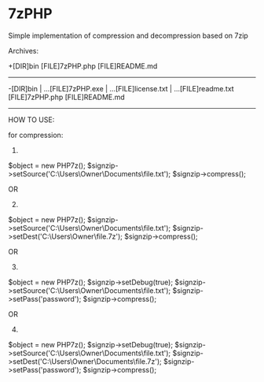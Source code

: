 # 7zPHP
Simple implementation of compression and decompression based on 7zip

Archives:

+[DIR]bin
 [FILE]7zPHP.php
 [FILE]README.md

- - - - - - - - - - - - - - -

-[DIR]bin
       |
       ...[FILE]7zPHP.exe
       |
       ...[FILE]license.txt
       |
       ...[FILE]readme.txt
[FILE]7zPHP.php
[FILE]README.md

- - - - - - - - - - - - - - - 
HOW TO USE:

for compression:

1)
$object = new PHP7z();
$signzip->setSource('C:\Users\Owner\Documents\file.txt');
$signzip->compress();

OR


2)
$object = new PHP7z();
$signzip->setSource('C:\Users\Owner\Documents\file.txt');
$signzip->setDest('C:\Users\Owner\file.7z');
$signzip->compress();

OR


3)
$object = new PHP7z();
$signzip->setDebug(true);
$signzip->setSource('C:\Users\Owner\Documents\file.txt');
$signzip->setPass('password');
$signzip->compress();

OR

4)
$object = new PHP7z();
$signzip->setDebug(true);
$signzip->setSource('C:\Users\Owner\Documents\file.txt');
$signzip->setDest('C:\Users\Owner\Documents\file.7z');
$signzip->setPass('password');
$signzip->compress();

